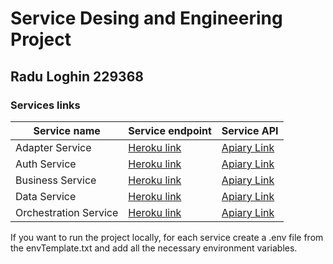 # Service Desing and Engineering Project
## Radu Loghin 229368

### Services links

|Service name | Service endpoint | Service API |
| ------- | ------- | ------- |
| Adapter Service | [Heroku link](https://adapter-service-sde.herokuapp.com/v1) | [Apiary Link](https://adapterservice1.docs.apiary.io/#) |
| Auth Service| [Heroku link](https://auth-service-sde.herokuapp.com/v1) | [Apiary Link](https://authservice24.docs.apiary.io/#) |
| Business Service| [Heroku link](https://business-service-sde.herokuapp.com/v1) | [Apiary Link](https://businessservice1.docs.apiary.io/#) |
| Data Service| [Heroku link](https://data-service-sde.herokuapp.com/v1) | [Apiary Link](https://dataservice.docs.apiary.io/#) |
| Orchestration Service| [Heroku link](https://orchestration-service-sde.herokuapp.com/v1) | [Apiary Link](https://orchestrationservice.docs.apiary.io/#) |

If you want to run the project locally, for each service create a .env file from the envTemplate.txt and add all the necessary environment variables.